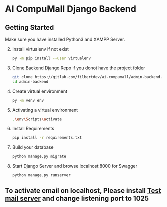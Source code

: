 

# AI CompuMall Django Backend

## Getting Started

Make  sure you have installed Python3 and XAMPP Server.

2. Install virtualenv if not exist

   ```bash
   py -m pip install --user virtualenv
   ```

3. Clone Backend Django Repo if you donot have the project folder

   ```bash
   git clone https://gitlab.com/filbertdev/ai-compumall/admin-backend.git
   cd admin-backend
   ```

4. Create virtual environment 

   ```bash
   py -m venv env
   ```

5. Activating a virtual environment

   ```bash
   .\env\Scripts\activate
   ```
   
6. Install Requirements 
   
    ```bash
    pip install -r requirements.txt
    ```
   
7. Build your database
    ```bash
    python manage.py migrate
    ```
     
8. Start Django Server and browse localhost:8000 for Swagger 
   
    ```bash
    python manage.py runserver
    ```
        
        
## To activate email on localhost, Please install [Test mail server](https://toolheap.com/test-mail-server-tool/users-manual.html?fbclid=IwAR3gscSCqQ1kRiiCtLx1YU2WQprxxeaS3yl-vRfZb09lt0fIHJwSz5TGnWY) and change listening port to 1025

